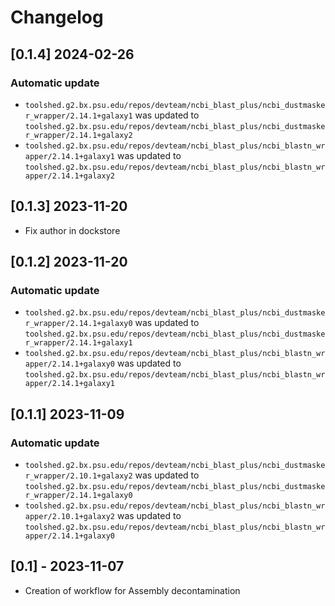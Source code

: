 # Changelog

## [0.1.4] 2024-02-26

### Automatic update
- `toolshed.g2.bx.psu.edu/repos/devteam/ncbi_blast_plus/ncbi_dustmasker_wrapper/2.14.1+galaxy1` was updated to `toolshed.g2.bx.psu.edu/repos/devteam/ncbi_blast_plus/ncbi_dustmasker_wrapper/2.14.1+galaxy2`
- `toolshed.g2.bx.psu.edu/repos/devteam/ncbi_blast_plus/ncbi_blastn_wrapper/2.14.1+galaxy1` was updated to `toolshed.g2.bx.psu.edu/repos/devteam/ncbi_blast_plus/ncbi_blastn_wrapper/2.14.1+galaxy2`

## [0.1.3] 2023-11-20

- Fix author in dockstore

## [0.1.2] 2023-11-20

### Automatic update
- `toolshed.g2.bx.psu.edu/repos/devteam/ncbi_blast_plus/ncbi_dustmasker_wrapper/2.14.1+galaxy0` was updated to `toolshed.g2.bx.psu.edu/repos/devteam/ncbi_blast_plus/ncbi_dustmasker_wrapper/2.14.1+galaxy1`
- `toolshed.g2.bx.psu.edu/repos/devteam/ncbi_blast_plus/ncbi_blastn_wrapper/2.14.1+galaxy0` was updated to `toolshed.g2.bx.psu.edu/repos/devteam/ncbi_blast_plus/ncbi_blastn_wrapper/2.14.1+galaxy1`

## [0.1.1] 2023-11-09

### Automatic update
- `toolshed.g2.bx.psu.edu/repos/devteam/ncbi_blast_plus/ncbi_dustmasker_wrapper/2.10.1+galaxy2` was updated to `toolshed.g2.bx.psu.edu/repos/devteam/ncbi_blast_plus/ncbi_dustmasker_wrapper/2.14.1+galaxy0`
- `toolshed.g2.bx.psu.edu/repos/devteam/ncbi_blast_plus/ncbi_blastn_wrapper/2.10.1+galaxy2` was updated to `toolshed.g2.bx.psu.edu/repos/devteam/ncbi_blast_plus/ncbi_blastn_wrapper/2.14.1+galaxy0`

## [0.1] - 2023-11-07

- Creation of workflow for Assembly decontamination
